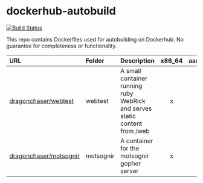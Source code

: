 # dockerhub-autobuild

[![Build Status](https://drone.services.datenschmutz.space/api/badges/dragonchaser/dockerhub-autobuild/status.svg)](https://drone.services.datenschmutz.space/dragonchaser/dockerhub-autobuild)

This repo contains Dockerfiles used for autobuilding on Dockerhub.
No guarantee for completeness or functionality.

|URL|Folder|Description|x86_64|aarch64|
|:--|:-----|:----------|:----:|:-----:|
|[dragonchaser/webtest](https://hub.docker.com/r/dragonchaser/webtest)|webtest|A small container running ruby WebRick and serves static content from /web|x||x|
|[dragonchaser/motsognir](https://hub.docker.com/r/dragonchaser/motsognir) |motsognir|A container for the motsognir gopher server|x||x|
